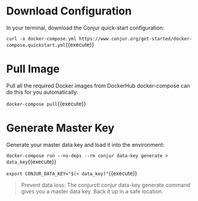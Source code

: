 
# Download Configuration
In your terminal, download the Conjur quick-start configuration:

`curl -o docker-compose.yml https://www.conjur.org/get-started/docker-compose.quickstart.yml`{{execute}}

# Pull Image
Pull all the required Docker images from DockerHub
docker-compose can do this for you automatically:

`docker-compose pull`{{execute}}

# Generate Master Key
Generate your master data key and load it into the environment:

`docker-compose run --no-deps --rm conjur data-key generate > data_key`{{execute}}

`export CONJUR_DATA_KEY="$(< data_key)"`{{execute}}

> Prevent data loss:
> The conjurctl conjur data-key generate command gives you a master data key. Back it up in a safe location.

